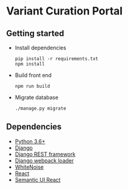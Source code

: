 # Variant Curation Portal

## Getting started

- Install dependencies

  ```
  pip install -r requirements.txt
  npm install
  ```

- Build front end

  ```
  npm run build
  ```

- Migrate database

  ```
  ./manage.py migrate
  ```

## Dependencies

- [Python 3.6+](https://www.python.org/)
- [Django](https://www.djangoproject.com/)
- [Django REST framework](https://www.django-rest-framework.org/)
- [Django webpack loader](https://github.com/owais/django-webpack-loader)
- [WhiteNoise](https://pypi.org/project/whitenoise/)
- [React](https://reactjs.org/)
- [Semantic UI React](https://react.semantic-ui.com/)
